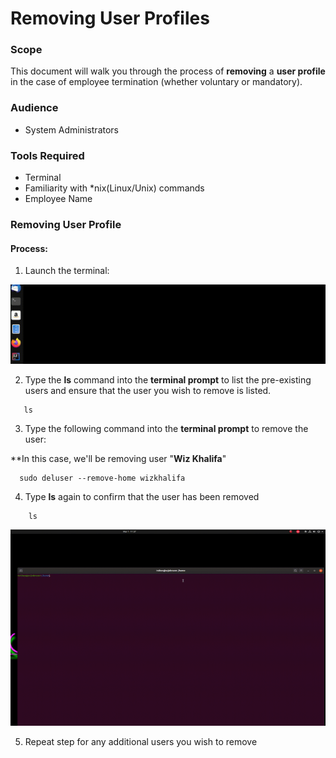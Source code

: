 # Removing User Profiles

### Scope
This document will walk you through the process of **removing** a **user profile** in the case of employee termination (whether voluntary or mandatory).

### Audience
* System Administrators

### Tools Required
* Terminal
* Familiarity with *nix(Linux/Unix) commands
* Employee Name

### Removing User Profile

#### Process:
1. Launch the terminal:

![Terminal Launch](/User-Accounts/resources/visual-steps/terminal-launch.gif)

2. Type the  **ls** command into the **terminal prompt** to list the pre-existing users and ensure that the user you wish to remove is listed.

 ```
    ls
 ```
3. Type the following command into the **terminal prompt** to remove the user:

**In this case, we'll be removing user "**Wiz Khalifa**"

```
  sudo deluser --remove-home wizkhalifa
```

4. Type **ls** again to confirm that the user has been removed

```
    ls
 ```

![Profile Removal](/User-Accounts/resources/visual-steps/account-removal.gif)

5. Repeat step for any additional users you wish to remove

